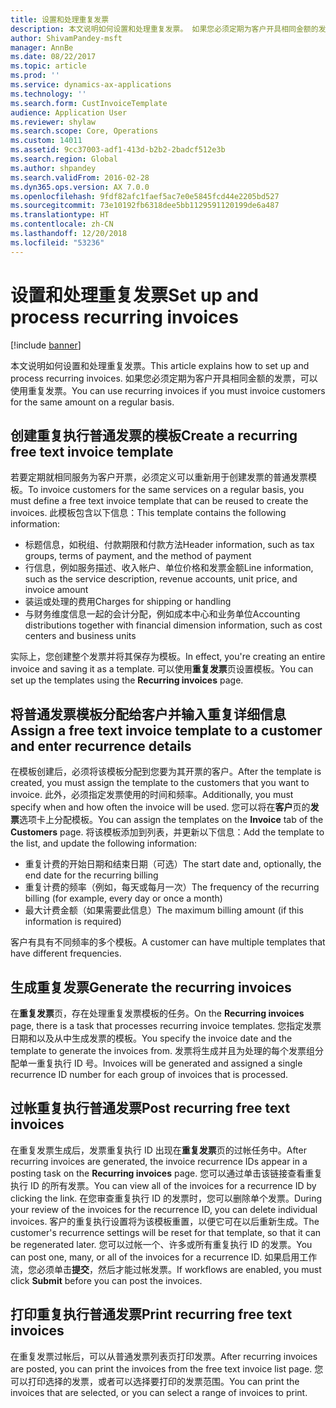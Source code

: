 ```yaml
---
title: 设置和处理重复发票
description: 本文说明如何设置和处理重复发票。 如果您必须定期为客户开具相同金额的发票，可以使用重复发票。
author: ShivamPandey-msft
manager: AnnBe
ms.date: 08/22/2017
ms.topic: article
ms.prod: ''
ms.service: dynamics-ax-applications
ms.technology: ''
ms.search.form: CustInvoiceTemplate
audience: Application User
ms.reviewer: shylaw
ms.search.scope: Core, Operations
ms.custom: 14011
ms.assetid: 9cc37003-adf1-413d-b2b2-2badcf512e3b
ms.search.region: Global
ms.author: shpandey
ms.search.validFrom: 2016-02-28
ms.dyn365.ops.version: AX 7.0.0
ms.openlocfilehash: 9fdf82afc1faef5ac7e0e5845fcd44e2205bd527
ms.sourcegitcommit: 73e10192fb6318dee5bb1129591120199de6a487
ms.translationtype: HT
ms.contentlocale: zh-CN
ms.lasthandoff: 12/20/2018
ms.locfileid: "53236"
---
```

# <a name="set-up-and-process-recurring-invoices"></a><span data-ttu-id="f1ce2-104">设置和处理重复发票</span><span class="sxs-lookup"><span data-stu-id="f1ce2-104">Set up and process recurring invoices</span></span>

[!include [banner](../includes/banner.md)]

<span data-ttu-id="f1ce2-105">本文说明如何设置和处理重复发票。</span><span class="sxs-lookup"><span data-stu-id="f1ce2-105">This article explains how to set up and process recurring invoices.</span></span> <span data-ttu-id="f1ce2-106">如果您必须定期为客户开具相同金额的发票，可以使用重复发票。</span><span class="sxs-lookup"><span data-stu-id="f1ce2-106">You can use recurring invoices if you must invoice customers for the same amount on a regular basis.</span></span>

<a name="create-a-recurring-free-text-invoice-template"></a><span data-ttu-id="f1ce2-107">创建重复执行普通发票的模板</span><span class="sxs-lookup"><span data-stu-id="f1ce2-107">Create a recurring free text invoice template</span></span>
---------------------------------------------

<span data-ttu-id="f1ce2-108">若要定期就相同服务为客户开票，必须定义可以重新用于创建发票的普通发票模板。</span><span class="sxs-lookup"><span data-stu-id="f1ce2-108">To invoice customers for the same services on a regular basis, you must define a free text invoice template that can be reused to create the invoices.</span></span> <span data-ttu-id="f1ce2-109">此模板包含以下信息：</span><span class="sxs-lookup"><span data-stu-id="f1ce2-109">This template contains the following information:</span></span>

-   <span data-ttu-id="f1ce2-110">标题信息，如税组、付款期限和付款方法</span><span class="sxs-lookup"><span data-stu-id="f1ce2-110">Header information, such as tax groups, terms of payment, and the method of payment</span></span>
-   <span data-ttu-id="f1ce2-111">行信息，例如服务描述、收入帐户、单位价格和发票金额</span><span class="sxs-lookup"><span data-stu-id="f1ce2-111">Line information, such as the service description, revenue accounts, unit price, and invoice amount</span></span>
-   <span data-ttu-id="f1ce2-112">装运或处理的费用</span><span class="sxs-lookup"><span data-stu-id="f1ce2-112">Charges for shipping or handling</span></span>
-   <span data-ttu-id="f1ce2-113">与财务维度信息一起的会计分配，例如成本中心和业务单位</span><span class="sxs-lookup"><span data-stu-id="f1ce2-113">Accounting distributions together with financial dimension information, such as cost centers and business units</span></span>

<span data-ttu-id="f1ce2-114">实际上，您创建整个发票并将其保存为模板。</span><span class="sxs-lookup"><span data-stu-id="f1ce2-114">In effect, you're creating an entire invoice and saving it as a template.</span></span> <span data-ttu-id="f1ce2-115">可以使用**重复发票**页设置模板。</span><span class="sxs-lookup"><span data-stu-id="f1ce2-115">You can set up the templates using the **Recurring invoices** page.</span></span>

## <a name="assign-a-free-text-invoice-template-to-a-customer-and-enter-recurrence-details"></a><span data-ttu-id="f1ce2-116">将普通发票模板分配给客户并输入重复详细信息</span><span class="sxs-lookup"><span data-stu-id="f1ce2-116">Assign a free text invoice template to a customer and enter recurrence details</span></span>
<span data-ttu-id="f1ce2-117">在模板创建后，必须将该模板分配到您要为其开票的客户。</span><span class="sxs-lookup"><span data-stu-id="f1ce2-117">After the template is created, you must assign the template to the customers that you want to invoice.</span></span> <span data-ttu-id="f1ce2-118">此外，必须指定发票使用的时间和频率。</span><span class="sxs-lookup"><span data-stu-id="f1ce2-118">Additionally, you must specify when and how often the invoice will be used.</span></span> <span data-ttu-id="f1ce2-119">您可以将在**客户**页的**发票**选项卡上分配模板。</span><span class="sxs-lookup"><span data-stu-id="f1ce2-119">You can assign the templates on the **Invoice** tab of the **Customers** page.</span></span> <span data-ttu-id="f1ce2-120">将该模板添加到列表，并更新以下信息：</span><span class="sxs-lookup"><span data-stu-id="f1ce2-120">Add the template to the list, and update the following information:</span></span>

-   <span data-ttu-id="f1ce2-121">重复计费的开始日期和结束日期（可选）</span><span class="sxs-lookup"><span data-stu-id="f1ce2-121">The start date and, optionally, the end date for the recurring billing</span></span>
-   <span data-ttu-id="f1ce2-122">重复计费的频率（例如，每天或每月一次）</span><span class="sxs-lookup"><span data-stu-id="f1ce2-122">The frequency of the recurring billing (for example, every day or once a month)</span></span>
-   <span data-ttu-id="f1ce2-123">最大计费金额（如果需要此信息）</span><span class="sxs-lookup"><span data-stu-id="f1ce2-123">The maximum billing amount (if this information is required)</span></span>

<span data-ttu-id="f1ce2-124">客户有具有不同频率的多个模板。</span><span class="sxs-lookup"><span data-stu-id="f1ce2-124">A customer can have multiple templates that have different frequencies.</span></span>

## <a name="generate-the-recurring-invoices"></a><span data-ttu-id="f1ce2-125">生成重复发票</span><span class="sxs-lookup"><span data-stu-id="f1ce2-125">Generate the recurring invoices</span></span>
<span data-ttu-id="f1ce2-126">在**重复发票**页，存在处理重复发票模板的任务。</span><span class="sxs-lookup"><span data-stu-id="f1ce2-126">On the **Recurring invoices** page, there is a task that processes recurring invoice templates.</span></span> <span data-ttu-id="f1ce2-127">您指定发票日期和以及从中生成发票的模板。</span><span class="sxs-lookup"><span data-stu-id="f1ce2-127">You specify the invoice date and the template to generate the invoices from.</span></span> <span data-ttu-id="f1ce2-128">发票将生成并且为处理的每个发票组分配单一重复执行 ID 号。</span><span class="sxs-lookup"><span data-stu-id="f1ce2-128">Invoices will be generated and assigned a single recurrence ID number for each group of invoices that is processed.</span></span>

<a name="post-recurring-free-text-invoices"></a><span data-ttu-id="f1ce2-129">过帐重复执行普通发票</span><span class="sxs-lookup"><span data-stu-id="f1ce2-129">Post recurring free text invoices</span></span>
---------------------------------

<span data-ttu-id="f1ce2-130">在重复发票生成后，发票重复执行 ID 出现在**重复发票**页的过帐任务中。</span><span class="sxs-lookup"><span data-stu-id="f1ce2-130">After recurring invoices are generated, the invoice recurrence IDs appear in a posting task on the **Recurring invoices** page.</span></span> <span data-ttu-id="f1ce2-131">您可以通过单击该链接查看重复执行 ID 的所有发票。</span><span class="sxs-lookup"><span data-stu-id="f1ce2-131">You can view all of the invoices for a recurrence ID by clicking the link.</span></span> <span data-ttu-id="f1ce2-132">在您审查重复执行 ID 的发票时，您可以删除单个发票。</span><span class="sxs-lookup"><span data-stu-id="f1ce2-132">During your review of the invoices for the recurrence ID, you can delete individual invoices.</span></span> <span data-ttu-id="f1ce2-133">客户的重复执行设置将为该模板重置，以便它可在以后重新生成。</span><span class="sxs-lookup"><span data-stu-id="f1ce2-133">The customer's recurrence settings will be reset for that template, so that it can be regenerated later.</span></span> <span data-ttu-id="f1ce2-134">您可以过帐一个、许多或所有重复执行 ID 的发票。</span><span class="sxs-lookup"><span data-stu-id="f1ce2-134">You can post one, many, or all of the invoices for a recurrence ID.</span></span> <span data-ttu-id="f1ce2-135">如果启用工作流，您必须单击**提交**，然后才能过帐发票。</span><span class="sxs-lookup"><span data-stu-id="f1ce2-135">If workflows are enabled, you must click **Submit** before you can post the invoices.</span></span>

<a name="print-recurring-free-text-invoices"></a><span data-ttu-id="f1ce2-136">打印重复执行普通发票</span><span class="sxs-lookup"><span data-stu-id="f1ce2-136">Print recurring free text invoices</span></span>
----------------------------------

<span data-ttu-id="f1ce2-137">在重复发票过帐后，可以从普通发票列表页打印发票。</span><span class="sxs-lookup"><span data-stu-id="f1ce2-137">After recurring invoices are posted, you can print the invoices from the free text invoice list page.</span></span> <span data-ttu-id="f1ce2-138">您可以打印选择的发票，或者可以选择要打印的发票范围。</span><span class="sxs-lookup"><span data-stu-id="f1ce2-138">You can print the invoices that are selected, or you can select a range of invoices to print.</span></span>



